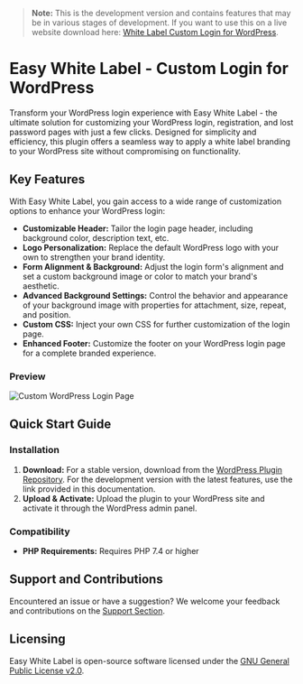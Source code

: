 > **Note:** This is the development version and contains features that may be in various stages of development. If you want to use this on a live website download here: [White Label Custom Login for WordPress](https://wordpress.org/plugins/wp-white-label-login/).

# Easy White Label - Custom Login for WordPress

Transform your WordPress login experience with Easy White Label - the ultimate solution for customizing your WordPress login, registration, and lost password pages with just a few clicks. Designed for simplicity and efficiency, this plugin offers a seamless way to apply a white label branding to your WordPress site without compromising on functionality.

## Key Features

With Easy White Label, you gain access to a wide range of customization options to enhance your WordPress login:

- **Customizable Header:** Tailor the login page header, including background color, description text, etc.
- **Logo Personalization:** Replace the default WordPress logo with your own to strengthen your brand identity.
- **Form Alignment & Background:** Adjust the login form's alignment and set a custom background image or color to match your brand's aesthetic.
- **Advanced Background Settings:** Control the behavior and appearance of your background image with properties for attachment, size, repeat, and position.
- **Custom CSS:** Inject your own CSS for further customization of the login page.
- **Enhanced Footer:** Customize the footer on your WordPress login page for a complete branded experience.

### Preview
![Custom WordPress Login Page](https://user-images.githubusercontent.com/4777400/77988677-8ce1b900-72e2-11ea-81cc-f93c835119b4.png)

## Quick Start Guide

### Installation

1. **Download:** For a stable version, download from the [WordPress Plugin Repository](https://wordpress.org/plugins/wp-white-label-login/). For the development version with the latest features, use the link provided in this documentation.
2. **Upload & Activate:** Upload the plugin to your WordPress site and activate it through the WordPress admin panel.

### Compatibility

- **PHP Requirements:** Requires PHP 7.4 or higher

## Support and Contributions

Encountered an issue or have a suggestion? We welcome your feedback and contributions on the [Support Section](https://wordpress.org/support/plugin/wp-white-label-login/).

## Licensing

Easy White Label is open-source software licensed under the [GNU General Public License v2.0](http://www.gnu.org/licenses).
